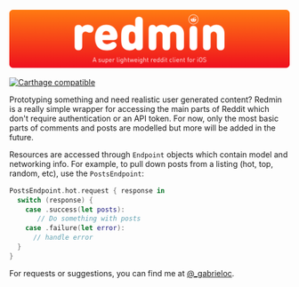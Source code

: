 ![redmin](banner.png)

[![Carthage compatible](https://img.shields.io/badge/Carthage-compatible-4BC51D.svg?style=flat)](https://github.com/Carthage/Carthage)

Prototyping something and need realistic user generated content? Redmin is a really simple wrapper for accessing the main parts of Reddit which don't require authentication or an API token. For now, only the most basic parts of comments and posts are modelled but more will be added in the future.

Resources are accessed through `Endpoint` objects which contain model and networking info. For example, to pull down posts from a listing (hot, top, random, etc), use the `PostsEndpoint`:

```swift
PostsEndpoint.hot.request { response in
  switch (response) {
    case .success(let posts):
       // Do something with posts
    case .failure(let error):
      // handle error
  }
}
```

For requests or suggestions, you can find me at [@_gabrieloc](https://twitter.com/_gabrieloc).
